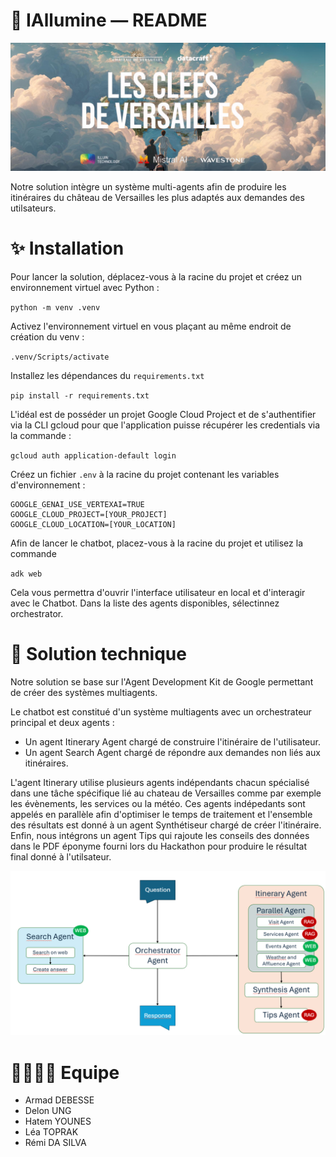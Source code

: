 # 🏰 IAllumine — README

![Logo](clefs_versailles_hackathon.jpg)

Notre solution intègre un système multi-agents afin de produire les itinéraires du château de Versailles les plus adaptés aux demandes des utilsateurs. 

# ✨ Installation

Pour lancer la solution, déplacez-vous à la racine du projet et créez un environnement virtuel avec Python :

`python -m venv .venv`

Activez l'environnement virtuel en vous plaçant au même endroit de création du venv : 

`.venv/Scripts/activate`

Installez les dépendances du `requirements.txt`

`pip install -r requirements.txt`

L'idéal est de posséder un projet Google Cloud Project et de s'authentifier via la CLI gcloud pour que l'application puisse récupérer les credentials via la commande : 

`gcloud auth application-default login`
 
Créez un fichier `.env` à la racine du projet contenant les variables d'environnement :

```
GOOGLE_GENAI_USE_VERTEXAI=TRUE
GOOGLE_CLOUD_PROJECT=[YOUR_PROJECT]
GOOGLE_CLOUD_LOCATION=[YOUR_LOCATION]
```

Afin de lancer le chatbot, placez-vous à la racine du projet et utilisez la commande 

`adk web` 

Cela vous permettra d'ouvrir l'interface utilisateur en local et d'interagir avec le Chatbot. 
Dans la liste des agents disponibles, sélectinnez orchestrator. 

# 🚀 Solution technique 

Notre solution se base sur l'Agent Development Kit de Google permettant de créer des systèmes multiagents.

Le chatbot est constitué d'un système multiagents avec un orchestrateur principal et deux agents :
- Un agent Itinerary Agent chargé de construire l'itinéraire de l'utilisateur.
- Un agent Search Agent chargé de répondre aux demandes non liés aux itinéraires.

L'agent Itinerary utilise plusieurs agents indépendants chacun spécialisé dans une tâche spécifique lié au chateau de Versailles comme par exemple les évènements, les services ou la météo.
Ces agents indépedants sont appelés en parallèle afin d'optimiser le temps de traitement et l'ensemble des résultats est donné à un agent Synthétiseur chargé de créer l'itinéraire. Enfin, nous intégrons un agent Tips qui rajoute les conseils des données dans le PDF éponyme fourni lors du Hackathon pour produire le résultat final donné à l'utilsateur.

![Logo](schema_iallumin.png)

# 👨‍👩‍👧‍👦 Equipe 
- Armad DEBESSE
- Delon UNG
- Hatem YOUNES
- Léa TOPRAK
- Rémi DA SILVA
